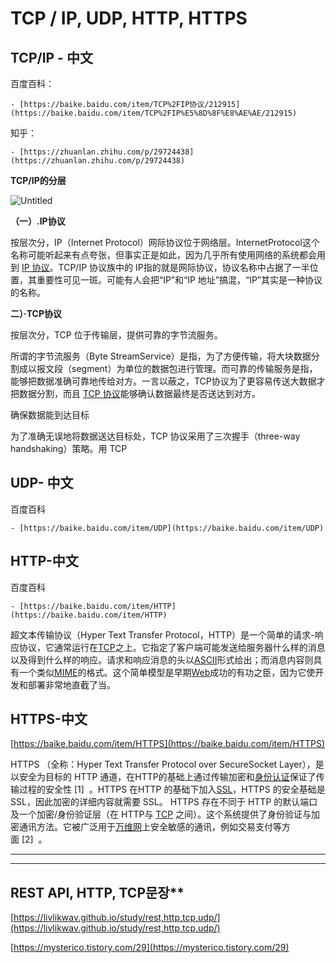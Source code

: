 # TCP / IP, UDP, HTTP, HTTPS


## TCP/IP - 中文

  百度百科：

    - [https://baike.baidu.com/item/TCP%2FIP协议/212915](https://baike.baidu.com/item/TCP%2FIP%E5%8D%8F%E8%AE%AE/212915)

  知乎：

    - [https://zhuanlan.zhihu.com/p/29724438](https://zhuanlan.zhihu.com/p/29724438)

  **TCP/IP的分层**

  ![Untitled](https://s3-us-west-2.amazonaws.com/secure.notion-static.com/55d4ee73-68c8-4b0b-b646-8e3e72137904/Untitled.png)

  **（一）.IP协议**

  按层次分，IP（Internet Protocol）网际协议位于网络层。InternetProtocol这个名称可能听起来有点夸张，但事实正是如此，因为几乎所有使用网络的系统都会用到 [IP 协议](https://www.zhihu.com/search?q=IP+%E5%8D%8F%E8%AE%AE&search_source=Entity&hybrid_search_source=Entity&hybrid_search_extra=%7B%22sourceType%22%3A%22article%22%2C%22sourceId%22%3A29724438%7D)。TCP/IP 协议族中的 IP指的就是网际协议，协议名称中占据了一半位置，其重要性可见一斑。可能有人会把“IP”和“IP 地址”搞混，“IP”其实是一种协议的名称。

  **二）·TCP协议**

  按层次分，TCP 位于传输层，提供可靠的字节流服务。

  所谓的字节流服务（Byte StreamService）是指，为了方便传输，将大块数据分割成以报文段（segment）为单位的数据包进行管理。而可靠的传输服务是指，能够把数据准确可靠地传给对方。一言以蔽之，TCP协议为了更容易传送大数据才把数据分割，而且 [TCP 协议](https://www.zhihu.com/search?q=TCP+%E5%8D%8F%E8%AE%AE&search_source=Entity&hybrid_search_source=Entity&hybrid_search_extra=%7B%22sourceType%22%3A%22article%22%2C%22sourceId%22%3A29724438%7D)能够确认数据最终是否送达到对方。

  确保数据能到达目标

  为了准确无误地将数据送达目标处，TCP 协议采用了三次握手（three-way handshaking）策略。用 TCP


## UDP- 中文

  百度百科

    - [https://baike.baidu.com/item/UDP](https://baike.baidu.com/item/UDP)


## HTTP-中文

  百度百科

    - [https://baike.baidu.com/item/HTTP](https://baike.baidu.com/item/HTTP)

  超文本传输协议（Hyper Text Transfer Protocol，HTTP）是一个简单的请求-响应协议，它通常运行在[TCP](https://baike.baidu.com/item/TCP/33012)之上。它指定了客户端可能发送给服务器什么样的消息以及得到什么样的响应。请求和响应消息的头以[ASCII](https://baike.baidu.com/item/ASCII/309296)形式给出；而消息内容则具有一个类似[MIME](https://baike.baidu.com/item/MIME/2900607)的格式。这个简单模型是早期[Web](https://baike.baidu.com/item/Web/150564)成功的有功之臣，因为它使开发和部署非常地直截了当。


## HTTPS-中文

  [https://baike.baidu.com/item/HTTPS](https://baike.baidu.com/item/HTTPS)

  HTTPS （全称：Hyper Text Transfer Protocol over SecureSocket Layer），是以安全为目标的 HTTP 通道，在HTTP的基础上通过传输加密和[身份认证](https://baike.baidu.com/item/%E8%BA%AB%E4%BB%BD%E8%AE%A4%E8%AF%81/5294713)保证了传输过程的安全性 [1]  。HTTPS 在HTTP 的基础下加入[SSL](https://baike.baidu.com/item/SSL/320778)，HTTPS 的安全基础是 SSL，因此加密的详细内容就需要 SSL。 HTTPS 存在不同于 HTTP 的默认端口及一个加密/身份验证层（在 HTTP与 [TCP](https://baike.baidu.com/item/TCP/33012) 之间）。这个系统提供了身份验证与加密通讯方法。它被广泛用于[万维网](https://baike.baidu.com/item/%E4%B8%87%E7%BB%B4%E7%BD%91/215515)上安全敏感的通讯，例如交易支付等方面 [2]  。


---

---

## REST API, HTTP, TCP문장**

[https://livlikwav.github.io/study/rest,http,tcp,udp/](https://livlikwav.github.io/study/rest,http,tcp,udp/)

[https://mysterico.tistory.com/29](https://mysterico.tistory.com/29)